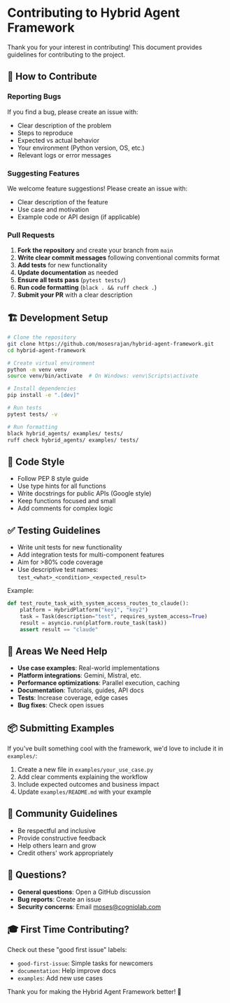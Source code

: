 # Contributing to Hybrid Agent Framework

Thank you for your interest in contributing! This document provides guidelines for contributing to the project.

## 🎯 How to Contribute

### Reporting Bugs

If you find a bug, please create an issue with:
- Clear description of the problem
- Steps to reproduce
- Expected vs actual behavior
- Your environment (Python version, OS, etc.)
- Relevant logs or error messages

### Suggesting Features

We welcome feature suggestions! Please create an issue with:
- Clear description of the feature
- Use case and motivation
- Example code or API design (if applicable)

### Pull Requests

1. **Fork the repository** and create your branch from `main`
2. **Write clear commit messages** following conventional commits format
3. **Add tests** for new functionality
4. **Update documentation** as needed
5. **Ensure all tests pass** (`pytest tests/`)
6. **Run code formatting** (`black . && ruff check .`)
7. **Submit your PR** with a clear description

## 🏗️ Development Setup

```bash
# Clone the repository
git clone https://github.com/mosesrajan/hybrid-agent-framework.git
cd hybrid-agent-framework

# Create virtual environment
python -m venv venv
source venv/bin/activate  # On Windows: venv\Scripts\activate

# Install dependencies
pip install -e ".[dev]"

# Run tests
pytest tests/ -v

# Run formatting
black hybrid_agents/ examples/ tests/
ruff check hybrid_agents/ examples/ tests/
```

## 📝 Code Style

- Follow PEP 8 style guide
- Use type hints for all functions
- Write docstrings for public APIs (Google style)
- Keep functions focused and small
- Add comments for complex logic

## ✅ Testing Guidelines

- Write unit tests for new functionality
- Add integration tests for multi-component features
- Aim for >80% code coverage
- Use descriptive test names: `test_<what>_<condition>_<expected_result>`

Example:
```python
def test_route_task_with_system_access_routes_to_claude():
    platform = HybridPlatform("key1", "key2")
    task = Task(description="test", requires_system_access=True)
    result = asyncio.run(platform.route_task(task))
    assert result == "claude"
```

## 🌟 Areas We Need Help

- **Use case examples**: Real-world implementations
- **Platform integrations**: Gemini, Mistral, etc.
- **Performance optimizations**: Parallel execution, caching
- **Documentation**: Tutorials, guides, API docs
- **Tests**: Increase coverage, edge cases
- **Bug fixes**: Check open issues

## 📦 Submitting Examples

If you've built something cool with the framework, we'd love to include it in `examples/`:

1. Create a new file in `examples/your_use_case.py`
2. Add clear comments explaining the workflow
3. Include expected outcomes and business impact
4. Update `examples/README.md` with your example

## 🤝 Community Guidelines

- Be respectful and inclusive
- Provide constructive feedback
- Help others learn and grow
- Credit others' work appropriately

## 📧 Questions?

- **General questions**: Open a GitHub discussion
- **Bug reports**: Create an issue
- **Security concerns**: Email moses@cogniolab.com

## 🎓 First Time Contributing?

Check out these "good first issue" labels:
- `good-first-issue`: Simple tasks for newcomers
- `documentation`: Help improve docs
- `examples`: Add new use cases

Thank you for making the Hybrid Agent Framework better! 🚀
